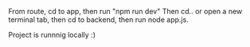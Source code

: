 From route, cd to app, then run "npm run dev"
Then cd.. or open a new terminal tab, then cd to backend, then run node app.js.

Project is runnnig locally :)
